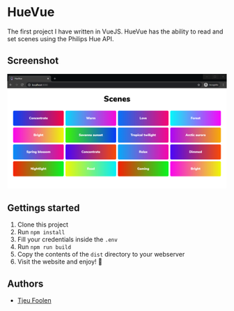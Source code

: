# HueVue
The first project I have written in VueJS. HueVue has the ability to read and set scenes using the Philips Hue API.

## Screenshot
![screenshot of the application](screenshot.png)

## Gettings started
1. Clone this project
2. Run `npm install`
3. Fill your credentials inside the `.env`
4. Run `npm run build`
5. Copy the contents of the `dist` directory to your webserver
6. Visit the website and enjoy! :tada:

## Authors
- [Tjeu Foolen](https://github.com/tjeufoolen)
